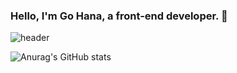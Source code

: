 
### Hello, I'm Go Hana, a front-end developer. 👋

![header](https://capsule-render.vercel.app/api?type=Wave&color=F26B83&height=300&section=header&text=Hello,%20I'm%20Go%20Ha%20na&fontSize=70)

![Anurag's GitHub stats](https://github-readme-stats.vercel.app/api?username=nahago&&show_icons=true&theme=buefy)

<!--
**nahago/nahago** is a ✨ _special_ ✨ repository because its `README.md` (this file) appears on your GitHub profile.

Here are some ideas to get you started:

- 🔭 I’m currently working on ...
- 🌱 I’m currently learning ...
- 👯 I’m looking to collaborate on ...
- 🤔 I’m looking for help with ...
- 💬 Ask me about ...
- 📫 How to reach me: ...
- 😄 Pronouns: ...
- ⚡ Fun fact: ...
-->
